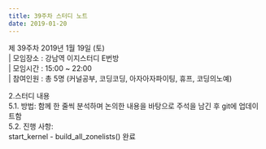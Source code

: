 ```yaml
---
title: 39주차 스터디 노트
date: 2019-01-20
---
```


<p>
제 39주차 2019년 1월 19일 (토)<br>
| 모임장소 : 강남역 이지스터디 E번방<br>
| 모임시간 : 15:00 ~ 22:00<br>
| 참여인원 : 총 5명 (커널공부, 코딩코딩, 아자아자파이팅, 휴프, 코딩의노예)
</p><p>
2.스터디 내용<br>
5.1. 방법: 함께 한 줄씩 분석하며 논의한 내용을 바탕으로 주석을 남긴 후 git에 업데이트함<br>
5.2. 진행 사항:<br>
   start_kernel - build_all_zonelists() 완료
</p><p>

</p>
